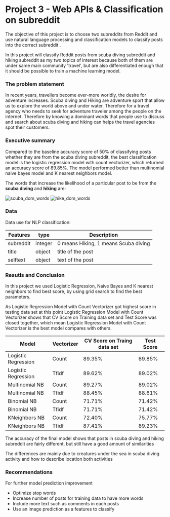 # Project 3 - Web APIs & Classification on subreddit

The objective of this project is to choose two subreddits from Reddit and use natural language processing and classification models to classify posts into the correct subreddit .

In this project will classify Reddit posts from scuba diving subreddit and hiking subreddit as my two topics of interest because both of them are under same main community 'travel', but are also differentiated enough that it should be possible to train a machine learning model.

### The problem statement
In recent years, travellers become ever-more worldly, the desire for adventure increases. Scuba diving and Hiking are adventure sport that allow us to explore the world above and under water. Therefore for a travel agency who needs to seek for adventure traveler among the people on the internet. Therefore by knowing a dominant words that people use to discuss and search about scuba diving and hiking can helps the travel agencies spot their customers.

### Executive summary
Compared to the baseline accuracy score of 50% of classifying posts whether they are from the scuba diving subreddit, the best classification model is the logistic regression model with count vectorizer, which returned an accuracy score of 89.85%. The model performed better than multinomial naive bayes model and K nearest neighbors model.

The words that increase the likelihood of a particular post to be from the **scuba diving** and **hiking** are:  

![scuba_dom_words](https://user-images.githubusercontent.com/76549565/111750138-6d61e880-88c5-11eb-8cdf-2874abb995b7.png)
![hike_dom_words](https://user-images.githubusercontent.com/76549565/111750709-21637380-88c6-11eb-84d9-24a8ad3cc70a.png)



### Data 
Data use for NLP classification:

| Features              |type         |Description                                                          |
| ---                   |---          |---                                                                  |
| subreddit             |integer      |0 means Hiking, 1 means Scuba diving                                 |
| title                 |object       |title of the post                                                    |
| selftext              |object       |text of the post                                                     |


### Resutls and Conclusion
In this project we used Logistic Regression, Naive Bayes and K nearest neighbors to find best score, by using grid search to find the best parameters.

As Logistic Regression Model with Count Vectorizer got highest score in testing data set at this point Logistic Regression Model with Count Vectorizer shows that CV Score on Training data set and Test Score was closed together, which mean Logistic Regression Model with Count Vectorizer is the best model compares with others.

| Model | Vectorizer | CV Score on Traing data set | Test Score |
| --- | --- | --- | --- |
|Logistic Regression|Count| 89.35% | 89.85% |
|Logistic Regression|Tfidf| 89.62% | 89.02% |
|Multinomial NB|Count| 89.27% | 89.02% |
|Multinomial NB|Tfidf| 88.45% | 88.61% |
|Binomial NB|Count| 71.71% | 71.42% |
|Binomial NB|Tfidf| 71.71% | 71.42% |
|KNeighbors NB|Count| 72.40% | 75.77% |
|KNeighbors NB|Tfidf| 87.41% | 89.23% |

The accuracy of the final model shows that posts in scuba diving and hiking subreddit are fairly different, but still have a good amount of similarities

The differences are mainly due to creatures under the sea in scuba diving activity and how to describe location both activities

### Recommendations

For further model prediction improvement
<ul>
    <li>Optimize stop words</li>
    <li>Increase number of posts for training data to have more words </li>
    <li>Include more text such as  comments in each posts</li>
    <li>Use an image prediction as a features to classify </li>
</ul>

